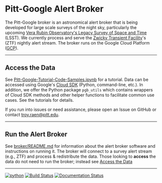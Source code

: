 # Pitt-Google Alert Broker

The Pitt-Google broker is an astronomical alert broker that is being developed for large scale surveys of the night sky, particularly the upcoming [Vera Rubin Observatory's Legacy Survey of Space and Time](https://www.lsst.org/) (LSST).
We currently process and serve the [Zwicky Transient Facility](https://www.ztf.caltech.edu/)'s (ZTF) nightly alert stream.
The broker runs on the Google Cloud Platform ([GCP](https://cloud.google.com)).

---

## Access the Data

See [Pitt-Google-Tutorial-Code-Samples.ipynb](https://github.com/mwvgroup/Pitt-Google-Broker/blob/master/pgb_utils/tutorials/Pitt-Google-Tutorial-Code-Samples.ipynb) for a tutorial.
Data can be accessed using Google's [Cloud SDK](https://cloud.google.com/sdk) (Python, command-line, etc.).
In addition, we offer the Python package `pgb_utils` which contains wrappers of Cloud SDK methods and other helper functions to facilitate common use cases.
See the tutorials for details.

If you run into issues or need assistance, please open an Issue on GitHub or contact troy.raen@pitt.edu.

---

## Run the Alert Broker

See [broker/README.md](broker/README.md) for information about the alert broker software and instructions on running it. The broker will connect to a survey alert stream (e.g., ZTF) and process \& redistribute the data. Those looking to __access__ the data do not need to run the broker; instead see [Access the Data](#access-the-data)

<!-- Full online documentation is available online via [Read the Docs](https://pitt-broker.readthedocs.io/en/latest/index.html). -->

---

[![python](https://img.shields.io/badge/python-3.7-g.svg)]()
[![Build Status](https://travis-ci.com/mwvgroup/Pitt-Google-Broker.svg?branch=master)](https://travis-ci.com/mwvgroup/Pitt-Google-Broker)
[![Documentation Status](https://readthedocs.org/projects/pitt-broker/badge/?version=latest)](https://pitt-broker.readthedocs.io/en/latest/?badge=latest)
